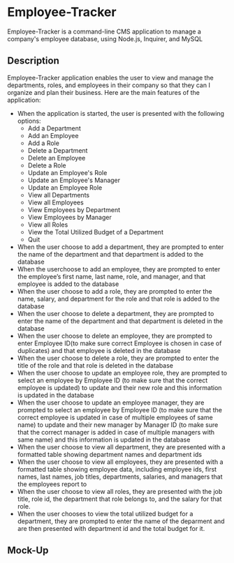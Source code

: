 # Employee-Tracker
Employee-Tracker is a  command-line CMS application to manage a company's employee database, using Node.js, Inquirer, and MySQL

## Description

Employee-Tracker application enables the user to view and manage the departments, roles, and employees in their company
so that they can I organize and plan their business.  Here are the main features of the application:

* When the application is started, the user is presented with the following options:
    * Add a Department
    * Add an Employee
    * Add a Role
    * Delete a Department
    * Delete an Employee
    * Delete a Role
    * Update an Employee's Role
    * Update an Employee\'s Manager
    * Update an Employee Role
    * View all Departments
    * View all Employees
    * View Employees by Department
    * View Employees by Manager
    * View all Roles
    * View the Total Utilized Budget of a Department
    * Quit
* When the user choose to add a department, they are prompted to enter the name of the department and that department is added to the database
* When the userchoose to add an employee, they are prompted to enter the employee’s first name, last name, role, and manager, and that employee is added to the database
* When the user choose to add a role, they are prompted to enter the name, salary, and department for the role and that role is added to the database
* When the user choose to delete a department, they are prompted to enter the name of the department and that department is deleted in the database
* When the user choose to delete an employee, they are prompted to enter Employee ID(to make sure correct Employee is chosen in case of duplicates) and that employee is deleted in the database
* When the user choose to delete a role, they are prompted to enter the title of the role and that role is deleted in the database
* When the user choose to update an employee role, they are prompted to select an employee by Employee ID (to make sure that the correct employee is updated) to update and their new role and this information is updated in the database 
* When the user choose to update an employee manager, they are prompted to select an employee by Employee ID (to make sure that the correct employee is updated in case of multiple employees of same name) to update and their new manager by Manager ID (to make sure that the correct manager is added in case of multiple managers with same name) and this information is updated in the database
* When the user choose to view all department, they are presented with a formatted table showing department names and department ids
* When the user choose to view all employees, they are presented with a formatted table showing employee data, including employee ids, first names, last names, job titles, departments, salaries, and managers that the employees report to
* When the user choose to view all roles, they are presented with the job title, role id, the department that role belongs to, and the salary for that role.
* When the user chooses to view the total utilized budget for a department, they are prompted to enter the name of the deparment and are then presented with department id and the total budget for it.



## Mock-Up
